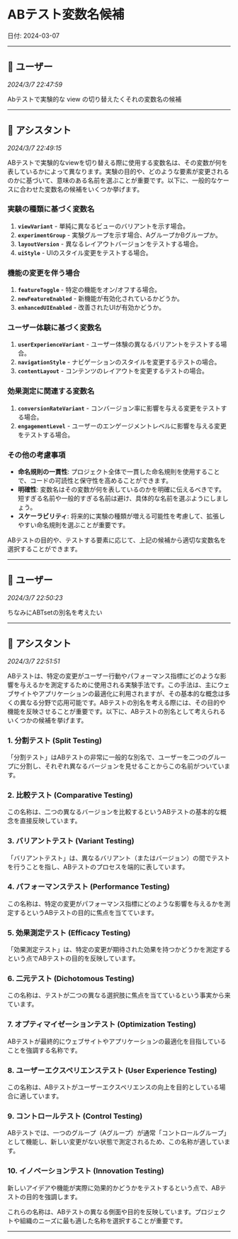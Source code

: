 # ABテスト変数名候補

日付: 2024-03-07

---

## 👤 ユーザー
*2024/3/7 22:47:59*

Abテストで実験的な view の切り替えたくそれの変数名の候補

---

## 🤖 アシスタント
*2024/3/7 22:49:15*

ABテストで実験的なviewを切り替える際に使用する変数名は、その変数が何を表しているかによって異なります。実験の目的や、どのような要素が変更されるのかに基づいて、意味のある名前を選ぶことが重要です。以下に、一般的なケースに合わせた変数名の候補をいくつか挙げます。

### 実験の種類に基づく変数名

1. **`viewVariant`** - 単純に異なるビューのバリアントを示す場合。
2. **`experimentGroup`** - 実験グループを示す場合、AグループかBグループか。
3. **`layoutVersion`** - 異なるレイアウトバージョンをテストする場合。
4. **`uiStyle`** - UIのスタイル変更をテストする場合。

### 機能の変更を伴う場合

1. **`featureToggle`** - 特定の機能をオン/オフする場合。
2. **`newFeatureEnabled`** - 新機能が有効化されているかどうか。
3. **`enhancedUIEnabled`** - 改善されたUIが有効かどうか。

### ユーザー体験に基づく変数名

1. **`userExperienceVariant`** - ユーザー体験の異なるバリアントをテストする場合。
2. **`navigationStyle`** - ナビゲーションのスタイルを変更するテストの場合。
3. **`contentLayout`** - コンテンツのレイアウトを変更するテストの場合。

### 効果測定に関連する変数名

1. **`conversionRateVariant`** - コンバージョン率に影響を与える変更をテストする場合。
2. **`engagementLevel`** - ユーザーのエンゲージメントレベルに影響を与える変更をテストする場合。

### その他の考慮事項

- **命名規則の一貫性**: プロジェクト全体で一貫した命名規則を使用することで、コードの可読性と保守性を高めることができます。
- **明確性**: 変数名はその変数が何を表しているのかを明確に伝えるべきです。短すぎる名前や一般的すぎる名前は避け、具体的な名前を選ぶようにしましょう。
- **スケーラビリティ**: 将来的に実験の種類が増える可能性を考慮して、拡張しやすい命名規則を選ぶことが重要です。

ABテストの目的や、テストする要素に応じて、上記の候補から適切な変数名を選択することができます。

---

## 👤 ユーザー
*2024/3/7 22:50:23*

ちなみにABTsetの別名を考えたい

---

## 🤖 アシスタント
*2024/3/7 22:51:51*

ABテストは、特定の変更がユーザー行動やパフォーマンス指標にどのような影響を与えるかを測定するために使用される実験手法です。この手法は、主にウェブサイトやアプリケーションの最適化に利用されますが、その基本的な概念は多くの異なる分野で応用可能です。ABテストの別名を考える際には、その目的や機能を反映させることが重要です。以下に、ABテストの別名として考えられるいくつかの候補を挙げます。

### 1. 分割テスト (Split Testing)
「分割テスト」はABテストの非常に一般的な別名で、ユーザーを二つのグループに分割し、それぞれ異なるバージョンを見せることからこの名前がついています。

### 2. 比較テスト (Comparative Testing)
この名称は、二つの異なるバージョンを比較するというABテストの基本的な概念を直接反映しています。

### 3. バリアントテスト (Variant Testing)
「バリアントテスト」は、異なるバリアント（またはバージョン）の間でテストを行うことを指し、ABテストのプロセスを端的に表しています。

### 4. パフォーマンステスト (Performance Testing)
この名称は、特定の変更がパフォーマンス指標にどのような影響を与えるかを測定するというABテストの目的に焦点を当てています。

### 5. 効果測定テスト (Efficacy Testing)
「効果測定テスト」は、特定の変更が期待された効果を持つかどうかを測定するという点でABテストの目的を反映しています。

### 6. 二元テスト (Dichotomous Testing)
この名称は、テストが二つの異なる選択肢に焦点を当てているという事実から来ています。

### 7. オプティマイゼーションテスト (Optimization Testing)
ABテストが最終的にウェブサイトやアプリケーションの最適化を目指していることを強調する名称です。

### 8. ユーザーエクスペリエンステスト (User Experience Testing)
この名称は、ABテストがユーザーエクスペリエンスの向上を目的としている場合に適しています。

### 9. コントロールテスト (Control Testing)
ABテストでは、一つのグループ（Aグループ）が通常「コントロールグループ」として機能し、新しい変更がない状態で測定されるため、この名称が適しています。

### 10. イノベーションテスト (Innovation Testing)
新しいアイデアや機能が実際に効果的かどうかをテストするという点で、ABテストの目的を強調します。

これらの名称は、ABテストの異なる側面や目的を反映しています。プロジェクトや組織のニーズに最も適した名称を選択することが重要です。

---
